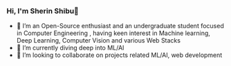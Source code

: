 ### Hi, I'm Sherin Shibu👋


- 🔭 I’m an Open-Source enthusiast and an undergraduate student focused in Computer Engineering , having keen interest in Machine learning, Deep Learning, Computer Vision and various Web Stacks
- 🌱 I’m currently diving deep into ML/AI
- 👯 I’m looking to collaborate on projects related ML/AI, web development









